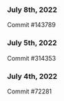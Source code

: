 ### July 8th, 2022

Commit #143789

### July 5th, 2022

Commit #314353


### July 4th, 2022

Commit #72281
